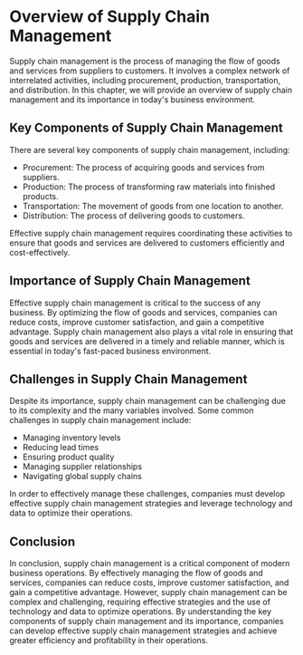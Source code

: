 Overview of Supply Chain Management
===================================================================================

Supply chain management is the process of managing the flow of goods and services from suppliers to customers. It involves a complex network of interrelated activities, including procurement, production, transportation, and distribution. In this chapter, we will provide an overview of supply chain management and its importance in today's business environment.

Key Components of Supply Chain Management
-----------------------------------------

There are several key components of supply chain management, including:

* Procurement: The process of acquiring goods and services from suppliers.
* Production: The process of transforming raw materials into finished products.
* Transportation: The movement of goods from one location to another.
* Distribution: The process of delivering goods to customers.

Effective supply chain management requires coordinating these activities to ensure that goods and services are delivered to customers efficiently and cost-effectively.

Importance of Supply Chain Management
-------------------------------------

Effective supply chain management is critical to the success of any business. By optimizing the flow of goods and services, companies can reduce costs, improve customer satisfaction, and gain a competitive advantage. Supply chain management also plays a vital role in ensuring that goods and services are delivered in a timely and reliable manner, which is essential in today's fast-paced business environment.

Challenges in Supply Chain Management
-------------------------------------

Despite its importance, supply chain management can be challenging due to its complexity and the many variables involved. Some common challenges in supply chain management include:

* Managing inventory levels
* Reducing lead times
* Ensuring product quality
* Managing supplier relationships
* Navigating global supply chains

In order to effectively manage these challenges, companies must develop effective supply chain management strategies and leverage technology and data to optimize their operations.

Conclusion
----------

In conclusion, supply chain management is a critical component of modern business operations. By effectively managing the flow of goods and services, companies can reduce costs, improve customer satisfaction, and gain a competitive advantage. However, supply chain management can be complex and challenging, requiring effective strategies and the use of technology and data to optimize operations. By understanding the key components of supply chain management and its importance, companies can develop effective supply chain management strategies and achieve greater efficiency and profitability in their operations.
